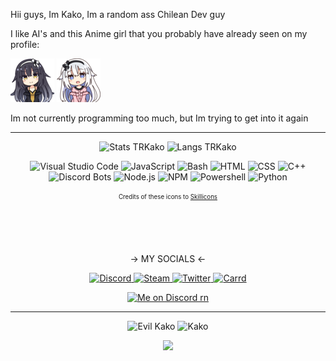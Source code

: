 Hii guys, Im Kako, Im a random ass Chilean Dev guy

I like AI's and this Anime girl that you probably have already seen on my profile:

![Marina Arusu](./files/Marina.png "Marina Arusu") ![Maria Arusu](./files/Maria.png "Maria Arusu")

Im not currently programming too much, but Im trying to get into it again

----

<p align="center">
  
  <img src="https://kakostats.vercel.app/api?username=TRKako&show_icons=true&theme=chartreuse-dark&hide_border=true&include_all_commits=true&count_private=true&bg_color=ffffff00&custom_title=Kako%20%Stats" title="Stats TRKako"/>

<img src="https://kakostats.vercel.app/api/top-langs/?username=TRKako&show_icons=true&count_private=true&theme=blue-green&layout=compact&hide_border=true&bg_color=ffffff00&custom_title=The%20Langs%20that%20I%20use%20the%20most" title="Langs TRKako"/>
  
</p>
<!-- https://github-readme-stats.vercel.app/api/top-langs/?username=TRKako&show_icons=true&count_private=true&theme=chartreuse-darkt&hide_border=true&bg_color=ffffff00&layout=compact --!>

<p align="center">
    <img src="https://skillicons.dev/icons?i=vscode" title="Visual Studio Code" />
    <img src="https://skillicons.dev/icons?i=js" title="JavaScript" />
    <img src="https://skillicons.dev/icons?i=bash" title="Bash" />
    <img src="https://skillicons.dev/icons?i=html" title="HTML" />
    <img src="https://skillicons.dev/icons?i=css" title="CSS" />
    <img src="https://skillicons.dev/icons?i=cpp" title="C++" />
    <img src="https://skillicons.dev/icons?i=bots" title="Discord Bots" />
    <img src="https://skillicons.dev/icons?i=nodejs" title="Node.js" />
    <img src="https://skillicons.dev/icons?i=npm" title="NPM" />
    <img src="https://skillicons.dev/icons?i=powershell" title="Powershell" />
    <img src="https://skillicons.dev/icons?i=py" title="Python" />

  <p align="center"><sub><sup>Credits of these icons to <a href="https://skillicons.dev">Skillicons</a></sup></sub></p>
  
</p>

<br><br><br>

<p align="center">
    -> MY SOCIALS <-
</p>
<p align="center">
  <a href="https://discord.com/users/700076432076046396/">
    <img src="./files/Discord.png" title="Discord"/>
  </a>
  <a href="https://steamcommunity.com/id/TRKako/">
    <img src="./files/Steam.png" title="Steam"/>
  </a>
  <a href="https://twitter.com/TRKako_">
    <img src="./files/Twitter.png" title="Twitter"/>
  </a>
  <a href="https://trkako.carrd.co/">
    <img src="./files/Carrd.png" title="Carrd"/>
  </a>
</p>

<p align="center">
  <a href="https://discord.com/users/700076432076046396">
    <img src="https://lanyard.kyrie25.me/api/700076432076046396?theme=dark&animated=true&useDisplayName=true&idleMessage=Idle%20rn%2C%20probably%20doing%20something%20else%2C%20feel%20free%20to%20talk%20me%20of%20course&borderRadius=15px&bg=ffffff00&waveColor=fc4e72-dark&imgStyle=circle" title="Me on Discord rn"/>
  </a>
</p>

----

<p align="center">
    <img src="./files/Marina.svg" title="Evil Kako"/>
  <img src="./files/Arusu2.svg" title="Kako"/>
</p>

<p align="center">
<img src="https://readme-typing-svg.demolab.com?font=Sofia+Sans&weight=1&size=15&pause=2500&color=697EA6FF&center=true&vCenter=true&random=false&width=435&lines=Thanks+for+viewing+my+Git+Profile+♥" />
</p>

<!-- [![ko-fi](https://ko-fi.com/img/githubbutton_sm.svg)](https://ko-fi.com/TRKako)

###### (not enabled yet)
-->
